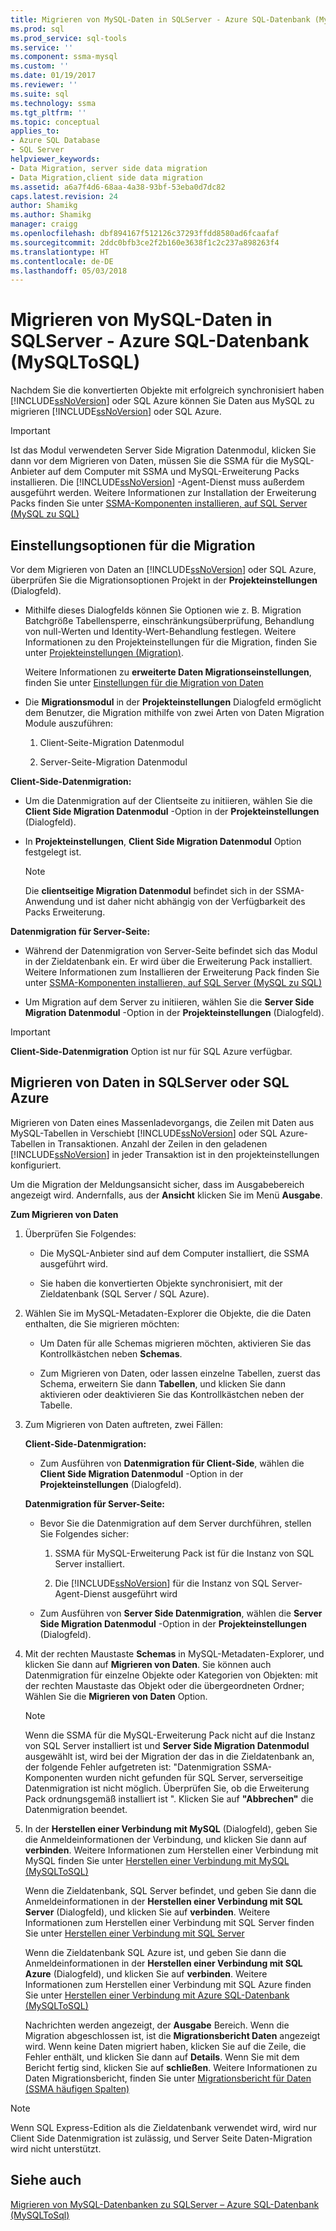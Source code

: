 ```yaml
---
title: Migrieren von MySQL-Daten in SQLServer - Azure SQL-Datenbank (MySQLToSQL) | Microsoft Docs
ms.prod: sql
ms.prod_service: sql-tools
ms.service: ''
ms.component: ssma-mysql
ms.custom: ''
ms.date: 01/19/2017
ms.reviewer: ''
ms.suite: sql
ms.technology: ssma
ms.tgt_pltfrm: ''
ms.topic: conceptual
applies_to:
- Azure SQL Database
- SQL Server
helpviewer_keywords:
- Data Migration, server side data migration
- Data Migration,client side data migration
ms.assetid: a6a7f4d6-68aa-4a38-93bf-53eba0d7dc82
caps.latest.revision: 24
author: Shamikg
ms.author: Shamikg
manager: craigg
ms.openlocfilehash: dbf894167f512126c37293ffdd8580ad6fcaafaf
ms.sourcegitcommit: 2ddc0bfb3ce2f2b160e3638f1c2c237a898263f4
ms.translationtype: HT
ms.contentlocale: de-DE
ms.lasthandoff: 05/03/2018
---
```

# <a name="migrating-mysql-data-into-sql-server---azure-sql-db-mysqltosql"></a>Migrieren von MySQL-Daten in SQLServer - Azure SQL-Datenbank (MySQLToSQL)
Nachdem Sie die konvertierten Objekte mit erfolgreich synchronisiert haben [!INCLUDE[ssNoVersion](../../includes/ssnoversion_md.md)] oder SQL Azure können Sie Daten aus MySQL zu migrieren [!INCLUDE[ssNoVersion](../../includes/ssnoversion_md.md)] oder SQL Azure.  
  
> [!IMPORTANT]  
> Ist das Modul verwendeten Server Side Migration Datenmodul, klicken Sie dann vor dem Migrieren von Daten, müssen Sie die SSMA für die MySQL-Anbieter auf dem Computer mit SSMA und MySQL-Erweiterung Packs installieren. Die [!INCLUDE[ssNoVersion](../../includes/ssnoversion_md.md)] -Agent-Dienst muss außerdem ausgeführt werden. Weitere Informationen zur Installation der Erweiterung Packs finden Sie unter [SSMA-Komponenten installieren, auf SQL Server (MySQL zu SQL)](http://msdn.microsoft.com/en-us/6772d0c5-258f-4d7b-afb0-b5f810e71af1)  
  
## <a name="setting-migration-options"></a>Einstellungsoptionen für die Migration  
Vor dem Migrieren von Daten an [!INCLUDE[ssNoVersion](../../includes/ssnoversion_md.md)] oder SQL Azure, überprüfen Sie die Migrationsoptionen Projekt in der **Projekteinstellungen** (Dialogfeld).  
  
-   Mithilfe dieses Dialogfelds können Sie Optionen wie z. B. Migration Batchgröße Tabellensperre, einschränkungsüberprüfung, Behandlung von null-Werten und Identity-Wert-Behandlung festlegen. Weitere Informationen zu den Projekteinstellungen für die Migration, finden Sie unter [Projekteinstellungen (Migration)](http://msdn.microsoft.com/en-us/2a3cba9e-cd54-4a8b-b858-8fc4cf2580d9).  
  
    Weitere Informationen zu **erweiterte Daten Migrationseinstellungen**, finden Sie unter [Einstellungen für die Migration von Daten](http://msdn.microsoft.com/en-us/9c396df4-5676-4f32-9c57-70d4f15f9b7a)  
  
-   Die **Migrationsmodul** in der **Projekteinstellungen** Dialogfeld ermöglicht dem Benutzer, die Migration mithilfe von zwei Arten von Daten Migration Module auszuführen:  
  
    1.  Client-Seite-Migration Datenmodul  
  
    2.  Server-Seite-Migration Datenmodul  
  
**Client-Side-Datenmigration:**  
  
-   Um die Datenmigration auf der Clientseite zu initiieren, wählen Sie die **Client Side Migration Datenmodul** -Option in der **Projekteinstellungen** (Dialogfeld).  
  
-   In **Projekteinstellungen**, **Client Side Migration Datenmodul** Option festgelegt ist.  
  
    > [!NOTE]  
    > Die **clientseitige Migration Datenmodul** befindet sich in der SSMA-Anwendung und ist daher nicht abhängig von der Verfügbarkeit des Packs Erweiterung.  
  
**Datenmigration für Server-Seite:**  
  
-   Während der Datenmigration von Server-Seite befindet sich das Modul in der Zieldatenbank ein. Er wird über die Erweiterung Pack installiert. Weitere Informationen zum Installieren der Erweiterung Pack finden Sie unter [SSMA-Komponenten installieren, auf SQL Server (MySQL zu SQL)](http://msdn.microsoft.com/en-us/6772d0c5-258f-4d7b-afb0-b5f810e71af1)  
  
-   Um Migration auf dem Server zu initiieren, wählen Sie die **Server Side Migration Datenmodul** -Option in der **Projekteinstellungen** (Dialogfeld).  
  
> [!IMPORTANT]  
> **Client-Side-Datenmigration** Option ist nur für SQL Azure verfügbar.  
  
## <a name="migrating-data-to-sql-server-or-sql-azure"></a>Migrieren von Daten in SQLServer oder SQL Azure  
Migrieren von Daten eines Massenladevorgangs, die Zeilen mit Daten aus MySQL-Tabellen in Verschiebt [!INCLUDE[ssNoVersion](../../includes/ssnoversion_md.md)] oder SQL Azure-Tabellen in Transaktionen. Anzahl der Zeilen in den geladenen [!INCLUDE[ssNoVersion](../../includes/ssnoversion_md.md)] in jeder Transaktion ist in den projekteinstellungen konfiguriert.  
  
Um die Migration der Meldungsansicht sicher, dass im Ausgabebereich angezeigt wird. Andernfalls, aus der **Ansicht** klicken Sie im Menü **Ausgabe**.  
  
**Zum Migrieren von Daten**  
  
1.  Überprüfen Sie Folgendes:  
  
    -   Die MySQL-Anbieter sind auf dem Computer installiert, die SSMA ausgeführt wird.  
  
    -   Sie haben die konvertierten Objekte synchronisiert, mit der Zieldatenbank (SQL Server / SQL Azure).  
  
2.  Wählen Sie im MySQL-Metadaten-Explorer die Objekte, die die Daten enthalten, die Sie migrieren möchten:  
  
    -   Um Daten für alle Schemas migrieren möchten, aktivieren Sie das Kontrollkästchen neben **Schemas**.  
  
    -   Zum Migrieren von Daten, oder lassen einzelne Tabellen, zuerst das Schema, erweitern Sie dann **Tabellen**, und klicken Sie dann aktivieren oder deaktivieren Sie das Kontrollkästchen neben der Tabelle.  
  
3.  Zum Migrieren von Daten auftreten, zwei Fällen:  
  
    **Client-Side-Datenmigration:**  
  
    -   Zum Ausführen von **Datenmigration für Client-Side**, wählen die **Client Side Migration Datenmodul** -Option in der **Projekteinstellungen** (Dialogfeld).  
  
    **Datenmigration für Server-Seite:**  
  
    -   Bevor Sie die Datenmigration auf dem Server durchführen, stellen Sie Folgendes sicher:  
  
        1.  SSMA für MySQL-Erweiterung Pack ist für die Instanz von SQL Server installiert.  
  
        2.  Die [!INCLUDE[ssNoVersion](../../includes/ssnoversion_md.md)] für die Instanz von SQL Server-Agent-Dienst ausgeführt wird  
  
    -   Zum Ausführen von **Server Side Datenmigration**, wählen die **Server Side Migration Datenmodul** -Option in der **Projekteinstellungen** (Dialogfeld).  
  
4.  Mit der rechten Maustaste **Schemas** in MySQL-Metadaten-Explorer, und klicken Sie dann auf **Migrieren von Daten**. Sie können auch Datenmigration für einzelne Objekte oder Kategorien von Objekten: mit der rechten Maustaste das Objekt oder die übergeordneten Ordner; Wählen Sie die **Migrieren von Daten** Option.  
  
    > [!NOTE]  
    > Wenn die SSMA für die MySQL-Erweiterung Pack nicht auf die Instanz von SQL Server installiert ist und **Server Side Migration Datenmodul** ausgewählt ist, wird bei der Migration der das in die Zieldatenbank an, der folgende Fehler aufgetreten ist: "Datenmigration SSMA-Komponenten wurden nicht gefunden für SQL Server, serverseitige Datenmigration ist nicht möglich. Überprüfen Sie, ob die Erweiterung Pack ordnungsgemäß installiert ist ". Klicken Sie auf **"Abbrechen"** die Datenmigration beendet.  
  
5.  In der **Herstellen einer Verbindung mit MySQL** (Dialogfeld), geben Sie die Anmeldeinformationen der Verbindung, und klicken Sie dann auf **verbinden**. Weitere Informationen zum Herstellen einer Verbindung mit MySQL finden Sie unter [Herstellen einer Verbindung mit MySQL &#40;MySQLToSQL&#41;](../../ssma/mysql/connect-to-mysql-mysqltosql.md)  
  
    Wenn die Zieldatenbank, SQL Server befindet, und geben Sie dann die Anmeldeinformationen in der **Herstellen einer Verbindung mit SQL Server** (Dialogfeld), und klicken Sie auf **verbinden**. Weitere Informationen zum Herstellen einer Verbindung mit SQL Server finden Sie unter [Herstellen einer Verbindung mit SQL Server](http://msdn.microsoft.com/en-us/bb8c4bde-cfc2-4636-92ae-5dd24abe9536)  
  
    Wenn die Zieldatenbank SQL Azure ist, und geben Sie dann die Anmeldeinformationen in der **Herstellen einer Verbindung mit SQL Azure** (Dialogfeld), und klicken Sie auf **verbinden**. Weitere Informationen zum Herstellen einer Verbindung mit SQL Azure finden Sie unter [Herstellen einer Verbindung mit Azure SQL-Datenbank &#40;MySQLToSQL&#41;](../../ssma/mysql/connect-to-azure-sql-db-mysqltosql.md)  
  
    Nachrichten werden angezeigt, der **Ausgabe** Bereich. Wenn die Migration abgeschlossen ist, ist die **Migrationsbericht Daten** angezeigt wird. Wenn keine Daten migriert haben, klicken Sie auf die Zeile, die Fehler enthält, und klicken Sie dann auf **Details**. Wenn Sie mit dem Bericht fertig sind, klicken Sie auf **schließen**. Weitere Informationen zu Daten Migrationsbericht, finden Sie unter [Migrationsbericht für Daten (SSMA häufigen Spalten)](http://msdn.microsoft.com/en-us/bbfb9d88-5a98-4980-8d19-c5d78bd0d241)  
  
> [!NOTE]  
> Wenn SQL Express-Edition als die Zieldatenbank verwendet wird, wird nur Client Side Datenmigration ist zulässig, und Server Seite Daten-Migration wird nicht unterstützt.  
  
## <a name="see-also"></a>Siehe auch  
[Migrieren von MySQL-Datenbanken zu SQLServer – Azure SQL-Datenbank &#40;MySQLToSql&#41;](../../ssma/mysql/migrating-mysql-databases-to-sql-server-azure-sql-db-mysqltosql.md)  
  
